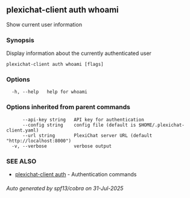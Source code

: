 ## plexichat-client auth whoami

Show current user information

### Synopsis

Display information about the currently authenticated user

```
plexichat-client auth whoami [flags]
```

### Options

```
  -h, --help   help for whoami
```

### Options inherited from parent commands

```
      --api-key string   API key for authentication
      --config string    config file (default is $HOME/.plexichat-client.yaml)
      --url string       PlexiChat server URL (default "http://localhost:8000")
  -v, --verbose          verbose output
```

### SEE ALSO

* [plexichat-client auth](plexichat-client_auth.md)	 - Authentication commands

###### Auto generated by spf13/cobra on 31-Jul-2025
